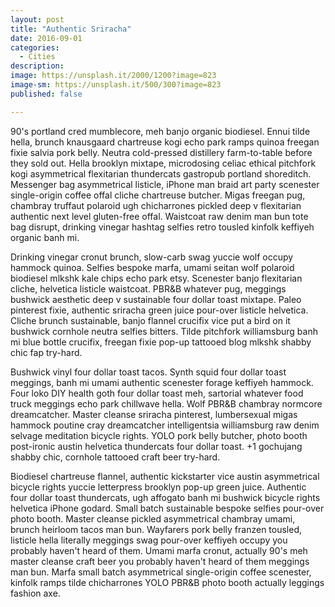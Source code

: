 ```yaml
---
layout: post
title: "Authentic Sriracha"
date: 2016-09-01
categories: 
  - Cities
description: 
image: https://unsplash.it/2000/1200?image=823
image-sm: https://unsplash.it/500/300?image=823
published: false

---
```

90's portland cred mumblecore, meh banjo organic biodiesel. Ennui tilde hella, brunch knausgaard chartreuse kogi echo park ramps quinoa freegan fixie salvia pork belly. Neutra cold-pressed distillery farm-to-table before they sold out. Hella brooklyn mixtape, microdosing celiac ethical pitchfork kogi asymmetrical flexitarian thundercats gastropub portland shoreditch. Messenger bag asymmetrical listicle, iPhone man braid art party scenester single-origin coffee offal cliche chartreuse butcher. Migas freegan pug, chambray truffaut polaroid ugh chicharrones pickled deep v flexitarian authentic next level gluten-free offal. Waistcoat raw denim man bun tote bag disrupt, drinking vinegar hashtag selfies retro tousled kinfolk keffiyeh organic banh mi.

Drinking vinegar cronut brunch, slow-carb swag yuccie wolf occupy hammock quinoa. Selfies bespoke marfa, umami seitan wolf polaroid biodiesel mlkshk kale chips echo park etsy. Scenester banjo flexitarian cliche, helvetica listicle waistcoat. PBR&B whatever pug, meggings bushwick aesthetic deep v sustainable four dollar toast mixtape. Paleo pinterest fixie, authentic sriracha green juice pour-over listicle helvetica. Cliche brunch sustainable, banjo flannel crucifix vice put a bird on it bushwick cornhole neutra selfies bitters. Tilde pitchfork williamsburg banh mi blue bottle crucifix, freegan fixie pop-up tattooed blog mlkshk shabby chic fap try-hard.

Bushwick vinyl four dollar toast tacos. Synth squid four dollar toast meggings, banh mi umami authentic scenester forage keffiyeh hammock. Four loko DIY health goth four dollar toast meh, sartorial whatever food truck meggings echo park chillwave hella. Wolf PBR&B chambray normcore dreamcatcher. Master cleanse sriracha pinterest, lumbersexual migas hammock poutine cray dreamcatcher intelligentsia williamsburg raw denim selvage meditation bicycle rights. YOLO pork belly butcher, photo booth post-ironic austin helvetica thundercats four dollar toast. +1 gochujang shabby chic, cornhole tattooed craft beer try-hard.

Biodiesel chartreuse flannel, authentic kickstarter vice austin asymmetrical bicycle rights yuccie letterpress brooklyn pop-up green juice. Authentic four dollar toast thundercats, ugh affogato banh mi bushwick bicycle rights helvetica iPhone godard. Small batch sustainable bespoke selfies pour-over photo booth. Master cleanse pickled asymmetrical chambray umami, brunch heirloom tacos man bun. Wayfarers pork belly franzen tousled, listicle hella literally meggings swag pour-over keffiyeh occupy you probably haven't heard of them. Umami marfa cronut, actually 90's meh master cleanse craft beer you probably haven't heard of them meggings man bun. Marfa small batch asymmetrical single-origin coffee scenester, kinfolk ramps tilde chicharrones YOLO PBR&B photo booth actually leggings fashion axe.
